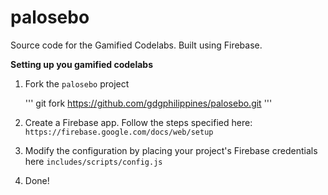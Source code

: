 # palosebo
Source code for the Gamified Codelabs. Built using Firebase.

**Setting up you gamified codelabs**

1. Fork the `palosebo` project

	'''
	git fork https://github.com/gdgphilippines/palosebo.git
	'''

2. Create a Firebase app. Follow the steps specified here: `https://firebase.google.com/docs/web/setup`

3. Modify the configuration by placing your project's Firebase credentials here  `includes/scripts/config.js`

4. Done!

